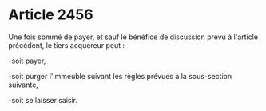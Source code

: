 # Article 2456

Une fois sommé de payer, et sauf le bénéfice de discussion prévu à l'article précédent, le tiers acquéreur peut :

-soit payer,

-soit purger l'immeuble suivant les règles prévues à la sous-section suivante,

-soit se laisser saisir.
